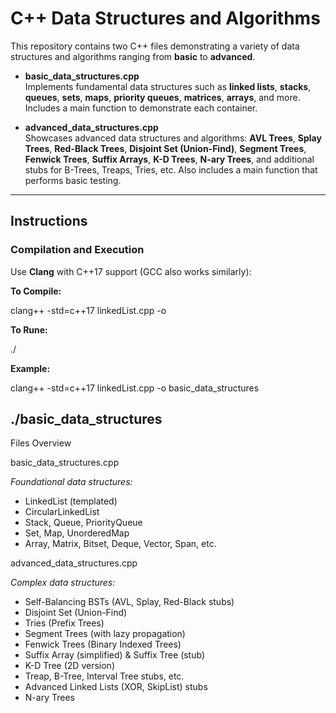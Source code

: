 # C++ Data Structures and Algorithms

This repository contains two C++ files demonstrating a variety of data structures and algorithms ranging from **basic** to **advanced**.

- **basic_data_structures.cpp**  
  Implements fundamental data structures such as **linked lists**, **stacks**, **queues**, **sets**, **maps**, **priority queues**, **matrices**, **arrays**, and more. Includes a main function to demonstrate each container.

- **advanced_data_structures.cpp**  
  Showcases advanced data structures and algorithms: **AVL Trees**, **Splay Trees**, **Red-Black Trees**, **Disjoint Set (Union-Find)**, **Segment Trees**, **Fenwick Trees**, **Suffix Arrays**, **K-D Trees**, **N-ary Trees**, and additional stubs for B-Trees, Treaps, Tries, etc. Also includes a main function that performs basic testing.

---

## Instructions

### Compilation and Execution

Use **Clang** with C++17 support (GCC also works similarly):

**To Compile:**

clang++ -std=c++17 linkedList.cpp -o <FILENAME>

**To Rune:**

./<FILENAME>

**Example:**

clang++ -std=c++17 linkedList.cpp -o basic_data_structures

./basic_data_structures
---
Files Overview

basic_data_structures.cpp

_Foundational data structures:_
- LinkedList (templated)
- CircularLinkedList
- Stack, Queue, PriorityQueue
- Set, Map, UnorderedMap
- Array, Matrix, Bitset, Deque, Vector, Span, etc.

advanced_data_structures.cpp

_Complex data structures:_

- Self-Balancing BSTs (AVL, Splay, Red-Black stubs)
- Disjoint Set (Union-Find)
- Tries (Prefix Trees)
- Segment Trees (with lazy propagation)
- Fenwick Trees (Binary Indexed Trees)
- Suffix Array (simplified) & Suffix Tree (stub)
- K-D Tree (2D version)
- Treap, B-Tree, Interval Tree stubs, etc.
- Advanced Linked Lists (XOR, SkipList) stubs
- N-ary Trees
